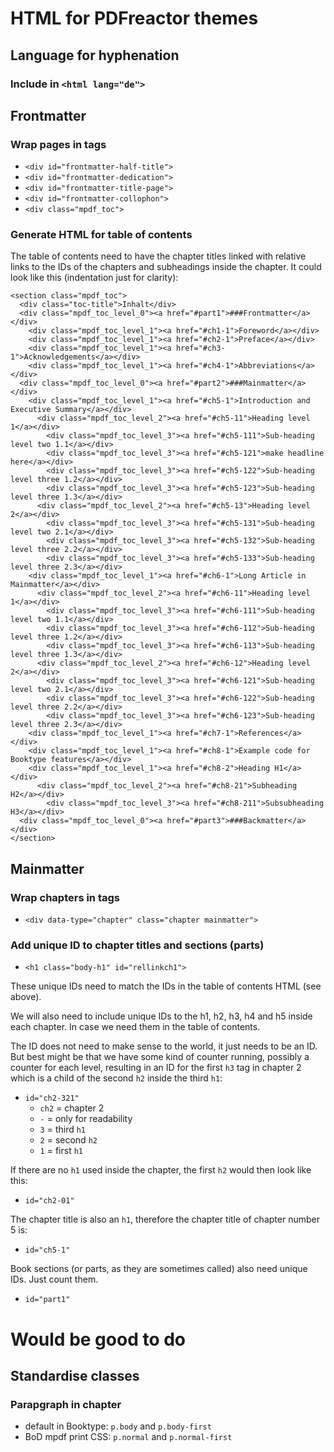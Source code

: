# HTML for PDFreactor themes

## Language for hyphenation

### Include in `<html lang="de">`

## Frontmatter

### Wrap pages in tags
* `<div id="frontmatter-half-title">`
* `<div id="frontmatter-dedication">`
* `<div id="frontmatter-title-page">`
* `<div id="frontmatter-collophon">`
* `<div class="mpdf_toc">`

### Generate HTML for table of contents

The table of contents need to have the chapter titles linked with relative links to the IDs of the 
chapters and subheadings inside the chapter. It could look like this (indentation just for clarity):

```
<section class="mpdf_toc">
  <div class="toc-title">Inhalt</div>    
  <div class="mpdf_toc_level_0"><a href="#part1">###Frontmatter</a></div>
    <div class="mpdf_toc_level_1"><a href="#ch1-1">Foreword</a></div>
    <div class="mpdf_toc_level_1"><a href="#ch2-1">Preface</a></div>
    <div class="mpdf_toc_level_1"><a href="#ch3-1">Acknowledgements</a></div>
    <div class="mpdf_toc_level_1"><a href="#ch4-1">Abbreviations</a></div>
  <div class="mpdf_toc_level_0"><a href="#part2">###Mainmatter</a></div>
    <div class="mpdf_toc_level_1"><a href="#ch5-1">Introduction and Executive Summary</a></div>
      <div class="mpdf_toc_level_2"><a href="#ch5-11">Heading level 1</a></div>
        <div class="mpdf_toc_level_3"><a href="#ch5-111">Sub-heading level two 1.1</a></div>
        <div class="mpdf_toc_level_3"><a href="#ch5-121">make headline here</a></div>
        <div class="mpdf_toc_level_3"><a href="#ch5-122">Sub-heading level three 1.2</a></div>
        <div class="mpdf_toc_level_3"><a href="#ch5-123">Sub-heading level three 1.3</a></div>
      <div class="mpdf_toc_level_2"><a href="#ch5-13">Heading level 2</a></div>
        <div class="mpdf_toc_level_3"><a href="#ch5-131">Sub-heading level two 2.1</a></div>
        <div class="mpdf_toc_level_3"><a href="#ch5-132">Sub-heading level three 2.2</a></div>
        <div class="mpdf_toc_level_3"><a href="#ch5-133">Sub-heading level three 2.3</a></div>
    <div class="mpdf_toc_level_1"><a href="#ch6-1">Long Article in Mainmatter</a></div>
      <div class="mpdf_toc_level_2"><a href="#ch6-11">Heading level 1</a></div>
        <div class="mpdf_toc_level_3"><a href="#ch6-111">Sub-heading level two 1.1</a></div>
        <div class="mpdf_toc_level_3"><a href="#ch6-112">Sub-heading level three 1.2</a></div>
        <div class="mpdf_toc_level_3"><a href="#ch6-113">Sub-heading level three 1.3</a></div>
      <div class="mpdf_toc_level_2"><a href="#ch6-12">Heading level 2</a></div>
        <div class="mpdf_toc_level_3"><a href="#ch6-121">Sub-heading level two 2.1</a></div>
        <div class="mpdf_toc_level_3"><a href="#ch6-122">Sub-heading level three 2.2</a></div>
        <div class="mpdf_toc_level_3"><a href="#ch6-123">Sub-heading level three 2.3</a></div>
    <div class="mpdf_toc_level_1"><a href="#ch7-1">References</a></div>
    <div class="mpdf_toc_level_1"><a href="#ch8-1">Example code for Booktype features</a></div>
    <div class="mpdf_toc_level_1"><a href="#ch8-2">Heading H1</a></div>
      <div class="mpdf_toc_level_2"><a href="#ch8-21">Subheading H2</a></div>
        <div class="mpdf_toc_level_3"><a href="#ch8-211">Subsubheading H3</a></div>
  <div class="mpdf_toc_level_0"><a href="#part3">###Backmatter</a></div>
</section>
```

## Mainmatter

### Wrap chapters in tags
* `<div data-type="chapter" class="chapter mainmatter">`

### Add unique ID to chapter titles and sections (parts)
* `<h1 class="body-h1" id="rellinkch1">`

These unique IDs need to match the IDs in the table of contents HTML (see above).

We will also need to include unique IDs to the h1, h2, h3, h4 and h5 inside each chapter. 
In case we need them in the table of contents. 

The ID does not need to make sense to the world, it just needs to be an ID.
But best might be that we have some kind of counter running, possibly a counter
for each level, resulting in an ID for the first `h3` tag in chapter 2 which is 
a child of the second `h2` inside the third `h1`:

* `id="ch2-321"`
  * `ch2` = chapter 2
  * `-` = only for readability
  * `3` = third `h1`
  * `2` = second `h2`
  * `1` = first `h1`
  
If there are no `h1` used inside the chapter, the first `h2` would then look like this:
* `id="ch2-01"`
  
The chapter title is also an `h1`, therefore the chapter title of chapter number 5 is:
* `id="ch5-1"`

Book sections (or parts, as they are sometimes called) also need unique IDs. Just count them.
* `id="part1"`

# Would be good to do

## Standardise classes

### Parapgraph in chapter
* default in Booktype: `p.body` and `p.body-first`
* BoD mpdf print CSS: `p.normal` and `p.normal-first`

